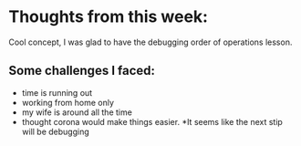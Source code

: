 # Thoughts from this week:
Cool concept, I was glad to have the debugging order of operations lesson.

## Some challenges I faced:
* time is running out
* working from home only
* my wife is around all the time
* thought corona would make things easier.
*It seems like the next stip will be debugging

